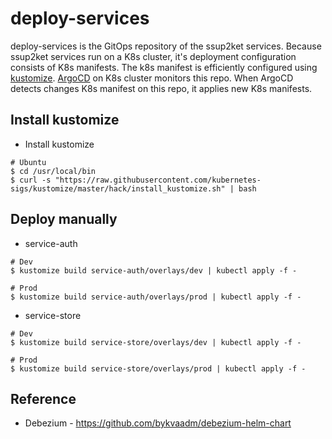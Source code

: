 # deploy-services

deploy-services is the GitOps repository of the ssup2ket services. Because ssup2ket services run on a K8s cluster, it's deployment configuration consists of K8s manifests. The k8s manifest is efficiently configured using [kustomize](https://kustomize.io/). [ArgoCD](https://argo-cd.readthedocs.io/en/stable/) on K8s cluster monitors this repo. When ArgoCD detects changes K8s manifest on this repo, it applies new K8s manifests.

## Install kustomize

* Install kustomize

```
# Ubuntu
$ cd /usr/local/bin
$ curl -s "https://raw.githubusercontent.com/kubernetes-sigs/kustomize/master/hack/install_kustomize.sh" | bash
```

## Deploy manually

* service-auth

```
# Dev
$ kustomize build service-auth/overlays/dev | kubectl apply -f -

# Prod
$ kustomize build service-auth/overlays/prod | kubectl apply -f -
```

* service-store

```
# Dev
$ kustomize build service-store/overlays/dev | kubectl apply -f -

# Prod
$ kustomize build service-store/overlays/prod | kubectl apply -f -
```

## Reference

* Debezium - https://github.com/bykvaadm/debezium-helm-chart
